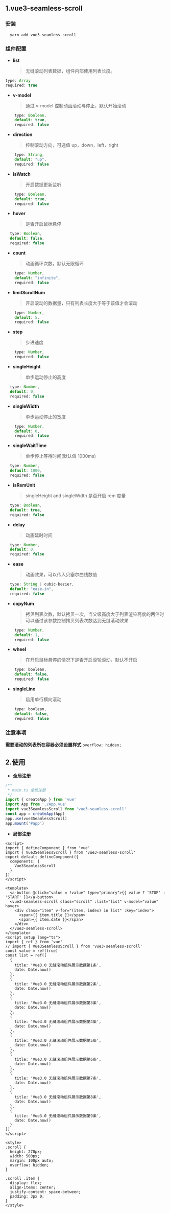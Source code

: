 ## 1.vue3-seamless-scroll

### 安装

```typescript
  yarn add vue3-seamless-scroll
```

### 组件配置

- **list**
  > 无缝滚动列表数据，组件内部使用列表长度。

```js
type: Array
required: true
```

- **v-model**
  > 通过 v-model 控制动画滚动与停止，默认开始滚动

```js
    type: Boolean,
    default: true,
    required: false
```

- **direction**
  > 控制滚动方向，可选值 up，down，left，right

```js
    type: String,
    default: "up",
    required: false
```

- **isWatch**
  > 开启数据更新监听

```js
    type: Boolean,
    default: true,
    required: false
```

- **hover**
  > 是否开启鼠标悬停

```js
  type: Boolean,
  default: false,
  required: false
```

- **count**
  > 动画循环次数，默认无限循环

```js
    type: Number,
    default: "infinite",
    required: false
```

- **limitScrollNum**
  > 开启滚动的数据量，只有列表长度大于等于该值才会滚动

```js
    type: Number,
    default: 5,
    required: false
```

- **step**
  > 步进速度

```js
    type: Number,
    required: false
```

- **singleHeight**
  > 单步运动停止的高度

```js
  type: Number,
  default: 0,
  required: false
```

- **singleWidth**
  > 单步运动停止的宽度

```js
    type: Number,
    default: 0,
    required: false
```

- **singleWaitTime**
  > 单步停止等待时间(默认值 1000ms)

```js
  type: Number,
  default: 1000,
  required: false
```

- **isRemUnit**
  > singleHeight and singleWidth 是否开启 rem 度量

```js
  type: Boolean,
  default: true,
  required: false
```

- **delay**
  > 动画延时时间

```js
  type: Number,
  default: 0,
  required: false
```

- **ease**
  > 动画效果，可以传入贝塞尔曲线数值

```js
  type: String | cubic-bezier,
  default: "ease-in",
  required: false
```

- **copyNum**
  > 拷贝列表次数，默认拷贝一次，当父级高度大于列表渲染高度的两倍时可以通过该参数控制拷贝列表次数达到无缝滚动效果

```js
    type: Number,
    default: 1,
    required: false
```

- **wheel**
  > 在开启鼠标悬停的情况下是否开启滚轮滚动，默认不开启

```js
    type: boolean,
    default: false,
    required: false
```

- **singleLine**
  > 启用单行横向滚动

```js
    type: boolean,
    default: false,
    required: false
```

### 注意事项

**需要滚动的列表所在容器必须设置样式** `overflow: hidden;`

## 2.使用

- **全局注册**

```typescript
/**
 * main.ts 全局注册
 */
import { createApp } from 'vue'
import App from './App.vue'
import vue3SeamlessScroll from 'vue3-seamless-scroll'
const app = createApp(App)
app.use(vue3SeamlessScroll)
app.mount('#app')
```

- **局部注册**

```vue
<script>
import { defineComponent } from 'vue'
import { Vue3SeamlessScroll } from 'vue3-seamless-scroll'
export default defineComponent({
  components: {
    Vue3SeamlessScroll
  }
})
</script>
```

```vue
<template>
  <a-button @click="value = !value" type="primary">{{ value ? 'STOP' : 'START' }}</a-button>
  <vue3-seamless-scroll class="scroll" :list="list" v-model="value" hover>
    <div class="item" v-for="(item, index) in list" :key="index">
      <span>{{ item.title }}</span>
      <span>{{ item.date }}</span>
    </div>
  </vue3-seamless-scroll>
</template>
<script setup lang="ts">
import { ref } from 'vue'
// import { Vue3SeamlessScroll } from 'vue3-seamless-scroll'
const value = ref(true)
const list = ref([
  {
    title: 'Vue3.0 无缝滚动组件展示数据第1条',
    date: Date.now()
  },
  {
    title: 'Vue3.0 无缝滚动组件展示数据第2条',
    date: Date.now()
  },
  {
    title: 'Vue3.0 无缝滚动组件展示数据第3条',
    date: Date.now()
  },
  {
    title: 'Vue3.0 无缝滚动组件展示数据第4条',
    date: Date.now()
  },
  {
    title: 'Vue3.0 无缝滚动组件展示数据第5条',
    date: Date.now()
  },
  {
    title: 'Vue3.0 无缝滚动组件展示数据第6条',
    date: Date.now()
  },
  {
    title: 'Vue3.0 无缝滚动组件展示数据第7条',
    date: Date.now()
  },
  {
    title: 'Vue3.0 无缝滚动组件展示数据第8条',
    date: Date.now()
  },
  {
    title: 'Vue3.0 无缝滚动组件展示数据第9条',
    date: Date.now()
  }
])
</script>

<style>
.scroll {
  height: 270px;
  width: 500px;
  margin: 100px auto;
  overflow: hidden;
}

.scroll .item {
  display: flex;
  align-items: center;
  justify-content: space-between;
  padding: 3px 0;
}
</style>
```
